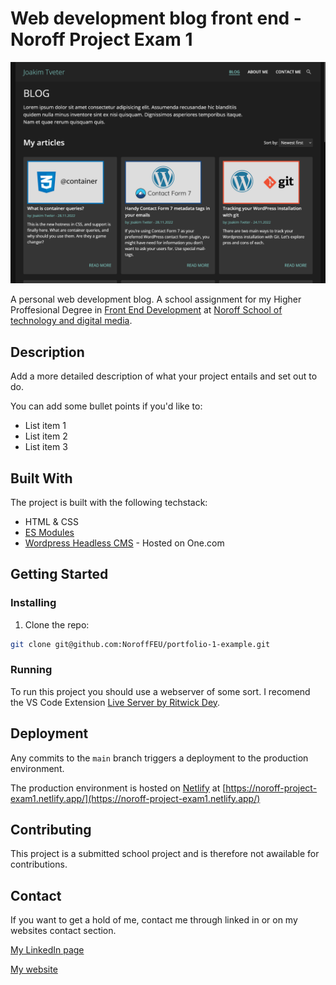 # Web development blog front end - Noroff Project Exam 1

![image](/screenshot.png)

A personal web development blog. A school assignment for my Higher Proffesional Degree in [Front End Development](https://www.noroff.no/en/studies/vocational-school/front-end-development) at [Noroff School of technology and digital media](https://www.noroff.no/en/).

## Description

Add a more detailed description of what your project entails and set out to do.

You can add some bullet points if you'd like to:

-   List item 1
-   List item 2
-   List item 3

## Built With

The project is built with the following techstack:

-   HTML & CSS
-   [ES Modules](https://developer.mozilla.org/en-US/docs/Web/JavaScript/Guide/Modules)
-   [Wordpress Headless CMS](https://wordpress.org/) - Hosted on One.com

## Getting Started

### Installing

1. Clone the repo:

```bash
git clone git@github.com:NoroffFEU/portfolio-1-example.git
```

### Running

To run this project you should use a webserver of some sort.
I recomend the VS Code Extension [Live Server by Ritwick Dey](https://github.com/ritwickdey/vscode-live-server).

## Deployment

Any commits to the `main` branch triggers a deployment to the production environment.

The production environment is hosted on [Netlify](https://netlify.com) at [https://noroff-project-exam1.netlify.app/](https://noroff-project-exam1.netlify.app/)

## Contributing

This project is a submitted school project and is therefore not awailable for contributions.

## Contact

If you want to get a hold of me, contact me through linked in or on my websites contact section.

[My LinkedIn page](https://www.linkedin.com/in/joakim-tveter)

[My website](https://joakimtveter.no/#contact)

